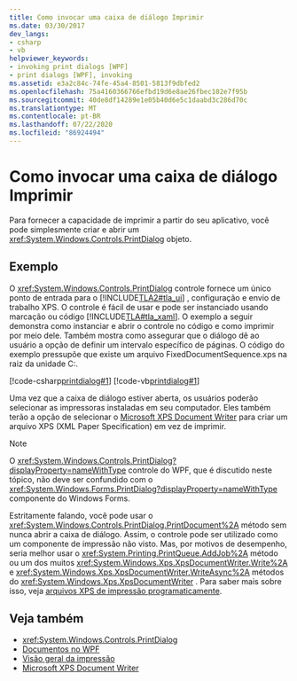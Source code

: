```yaml
---
title: Como invocar uma caixa de diálogo Imprimir
ms.date: 03/30/2017
dev_langs:
- csharp
- vb
helpviewer_keywords:
- invoking print dialogs [WPF]
- print dialogs [WPF], invoking
ms.assetid: e3a2c84c-74fe-45a4-8501-5813f9dbfed2
ms.openlocfilehash: 75a4160366766efbd19d6e8ae26fbec102e7f95b
ms.sourcegitcommit: 40de8df14289e1e05b40d6e5c1daabd3c286d70c
ms.translationtype: MT
ms.contentlocale: pt-BR
ms.lasthandoff: 07/22/2020
ms.locfileid: "86924494"
---
```

# <a name="how-to-invoke-a-print-dialog"></a>Como invocar uma caixa de diálogo Imprimir
Para fornecer a capacidade de imprimir a partir do seu aplicativo, você pode simplesmente criar e abrir um <xref:System.Windows.Controls.PrintDialog> objeto.  
  
## <a name="example"></a>Exemplo  
 O <xref:System.Windows.Controls.PrintDialog> controle fornece um único ponto de entrada para o [!INCLUDE[TLA2#tla_ui](../../../../includes/tla2sharptla-ui-md.md)] , configuração e envio de trabalho XPS. O controle é fácil de usar e pode ser instanciado usando marcação ou código [!INCLUDE[TLA#tla_xaml](../../../../includes/tlasharptla-xaml-md.md)]. O exemplo a seguir demonstra como instanciar e abrir o controle no código e como imprimir por meio dele. Também mostra como assegurar que o diálogo dê ao usuário a opção de definir um intervalo específico de páginas. O código do exemplo pressupõe que existe um arquivo FixedDocumentSequence.xps na raiz da unidade C:.  
  
 [!code-csharp[printdialog#1](~/samples/snippets/csharp/VS_Snippets_Wpf/PrintDialog/CSharp/Window1.xaml.cs#1)]
 [!code-vb[printdialog#1](~/samples/snippets/visualbasic/VS_Snippets_Wpf/PrintDialog/visualbasic/window1.xaml.vb#1)]  
  
 Uma vez que a caixa de diálogo estiver aberta, os usuários poderão selecionar as impressoras instaladas em seu computador. Eles também terão a opção de selecionar o [Microsoft XPS Document Writer](/windows/win32/printdocs/microsoft-xps-document-writer) para criar um arquivo XPS (XML Paper Specification) em vez de imprimir.  
  
> [!NOTE]
> O <xref:System.Windows.Controls.PrintDialog?displayProperty=nameWithType> controle do WPF, que é discutido neste tópico, não deve ser confundido com o <xref:System.Windows.Forms.PrintDialog?displayProperty=nameWithType> componente do Windows Forms.  
  
 Estritamente falando, você pode usar o <xref:System.Windows.Controls.PrintDialog.PrintDocument%2A> método sem nunca abrir a caixa de diálogo. Assim, o controle pode ser utilizado como um componente de impressão não visto. Mas, por motivos de desempenho, seria melhor usar o <xref:System.Printing.PrintQueue.AddJob%2A> método ou um dos muitos <xref:System.Windows.Xps.XpsDocumentWriter.Write%2A> e <xref:System.Windows.Xps.XpsDocumentWriter.WriteAsync%2A> métodos do <xref:System.Windows.Xps.XpsDocumentWriter> . Para saber mais sobre isso, veja [arquivos XPS de impressão programaticamente](how-to-programmatically-print-xps-files.md).  
  
## <a name="see-also"></a>Veja também

- <xref:System.Windows.Controls.PrintDialog>
- [Documentos no WPF](documents-in-wpf.md)
- [Visão geral da impressão](printing-overview.md)
- [Microsoft XPS Document Writer](/windows/win32/printdocs/microsoft-xps-document-writer)
